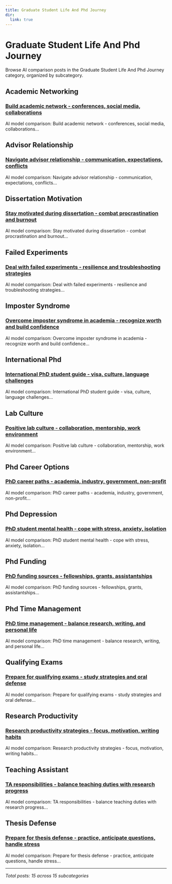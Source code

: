 ```yaml
---
title: Graduate Student Life And Phd Journey
dir:
  link: true
---
```


# Graduate Student Life And Phd Journey

Browse AI comparison posts in the Graduate Student Life And Phd Journey category, organized by subcategory.

## Academic Networking

### [Build academic network - conferences, social media, collaborations](academic-networking/claude-vs-deepseek-vs-gemini-academic-networking-4402.md)

AI model comparison: Build academic network - conferences, social media, collaborations...

## Advisor Relationship

### [Navigate advisor relationship - communication, expectations, conflicts](advisor-relationship/chatgpt-vs-deepseek-vs-mistral-advisor-relationship-7791.md)

AI model comparison: Navigate advisor relationship - communication, expectations, conflicts...

## Dissertation Motivation

### [Stay motivated during dissertation - combat procrastination and burnout](dissertation-motivation/deepseek-vs-grok-vs-mistral-dissertation-motivation-9484.md)

AI model comparison: Stay motivated during dissertation - combat procrastination and burnout...

## Failed Experiments

### [Deal with failed experiments - resilience and troubleshooting strategies](failed-experiments/chatgpt-vs-gemini-vs-grok-failed-experiments-9697.md)

AI model comparison: Deal with failed experiments - resilience and troubleshooting strategies...

## Imposter Syndrome

### [Overcome imposter syndrome in academia - recognize worth and build confidence](imposter-syndrome/chatgpt-vs-claude-vs-grok-imposter-syndrome-9780.md)

AI model comparison: Overcome imposter syndrome in academia - recognize worth and build confidence...

## International Phd

### [International PhD student guide - visa, culture, language challenges](international-phd/chatgpt-vs-grok-vs-mistral-international-phd-4616.md)

AI model comparison: International PhD student guide - visa, culture, language challenges...

## Lab Culture

### [Positive lab culture - collaboration, mentorship, work environment](lab-culture/chatgpt-vs-deepseek-vs-gemini-lab-culture-7730.md)

AI model comparison: Positive lab culture - collaboration, mentorship, work environment...

## Phd Career Options

### [PhD career paths - academia, industry, government, non-profit](phd-career-options/chatgpt-vs-deepseek-vs-gemini-phd-career-options-1046.md)

AI model comparison: PhD career paths - academia, industry, government, non-profit...

## Phd Depression

### [PhD student mental health - cope with stress, anxiety, isolation](phd-depression/deepseek-vs-gemini-vs-grok-phd-depression-3286.md)

AI model comparison: PhD student mental health - cope with stress, anxiety, isolation...

## Phd Funding

### [PhD funding sources - fellowships, grants, assistantships](phd-funding/chatgpt-vs-gemini-vs-grok-phd-funding-2986.md)

AI model comparison: PhD funding sources - fellowships, grants, assistantships...

## Phd Time Management

### [PhD time management - balance research, writing, and personal life](phd-time-management/deepseek-vs-grok-vs-mistral-phd-time-management-5983.md)

AI model comparison: PhD time management - balance research, writing, and personal life...

## Qualifying Exams

### [Prepare for qualifying exams - study strategies and oral defense](qualifying-exams/deepseek-vs-gemini-vs-grok-qualifying-exams-2247.md)

AI model comparison: Prepare for qualifying exams - study strategies and oral defense...

## Research Productivity

### [Research productivity strategies - focus, motivation, writing habits](research-productivity/chatgpt-vs-claude-vs-deepseek-research-productivity-2637.md)

AI model comparison: Research productivity strategies - focus, motivation, writing habits...

## Teaching Assistant

### [TA responsibilities - balance teaching duties with research progress](teaching-assistant/chatgpt-vs-deepseek-vs-gemini-teaching-assistant-2536.md)

AI model comparison: TA responsibilities - balance teaching duties with research progress...

## Thesis Defense

### [Prepare for thesis defense - practice, anticipate questions, handle stress](thesis-defense/gemini-vs-grok-vs-mistral-thesis-defense-3509.md)

AI model comparison: Prepare for thesis defense - practice, anticipate questions, handle stress...

---

*Total posts: 15 across 15 subcategories*
